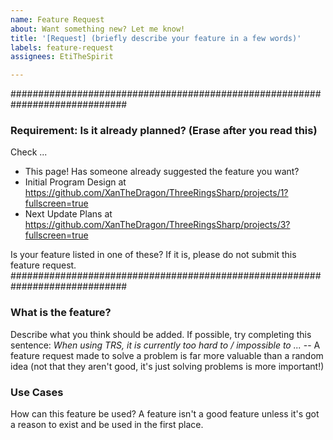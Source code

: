 ```yaml
---
name: Feature Request
about: Want something new? Let me know!
title: '[Request] (briefly describe your feature in a few words)'
labels: feature-request
assignees: EtiTheSpirit

---
```


#############################################################################
### Requirement: Is it already planned? (Erase after you read this) ###
Check ...
- This page! Has someone already suggested the feature you want?
- Initial Program Design at https://github.com/XanTheDragon/ThreeRingsSharp/projects/1?fullscreen=true
- Next Update Plans at https://github.com/XanTheDragon/ThreeRingsSharp/projects/3?fullscreen=true

Is your feature listed in one of these? If it is, please do not submit this feature request.
#############################################################################


### What is the feature?
Describe what you think should be added. If possible, try completing this sentence: *When using TRS, it is currently too hard to / impossible to ...* -- A feature request made to solve a problem is far more valuable than a random idea (not that they aren't good, it's just solving problems is more important!)

### Use Cases
How can this feature be used? A feature isn't a good feature unless it's got a reason to exist and be used in the first place.
